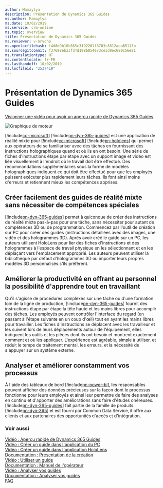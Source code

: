 ```yaml
---
author: Mamaylya
description: Présentation de Dynamics 365 Guides
ms.author: Mamaylya
ms.date: 10/02/2019
ms.service: crm-online
ms.topic: overview
title: Présentation de Dynamics 365 Guides
ms.reviewer: v-brycho
ms.openlocfilehash: f4d8d9b10b865c3192201f8783c8812aea65113b
ms.sourcegitcommit: f37698eb33fd4d198b054e73ce3d9ec680c56e21
ms.translationtype: HT
ms.contentlocale: fr-FR
ms.lasthandoff: 10/02/2019
ms.locfileid: "2537419"
---
```

# <a name="overview-of-dynamics-365-guides"></a>Présentation de Dynamics 365 Guides

[Visionner une vidéo pour avoir un aperçu rapide de Dynamics 365 Guides](https://aka.ms/guidesoverview)

![Graphique de moteur](media/overview.PNG "Graphique de moteur") 

[!include[cc-microsoft](../includes/cc-microsoft.md)] [!include[pn-dyn-365-guides](../includes/pn-dyn-365-guides.md)] est une application de réalité mixte pour [!include[cc-microsoft](../includes/cc-microsoft.md)] [!include[pn-hololens](../includes/pn-hololens.md)] qui permet aux opérateurs de se familiariser avec des tâches en fournissant des instructions holographiques quand et où ils en ont besoin. Une série de fiches d'instructions étape par étape avec un support image et vidéo est liée visuellement à l'endroit où le travail doit être effectué. Des recommandations supplémentaires sous la forme de modèles holographiques indiquent ce qui doit être effectué pour que les employés puissent exécuter plus rapidement leurs tâches. Ils font ainsi moins d'erreurs et retiennent mieux les compétences apprises. 

## <a name="easily-create-mixed-reality-guides-without-the-need-for-specialized-skills"></a>Créer facilement des guides de réalité mixte sans nécessiter de compétences spéciales

[!include[pn-dyn-365-guides](../includes/pn-dyn-365-guides.md)] permet à quiconque de créer des instructions de réalité mixte pas-à-pas pour une tâche, sans nécessiter pour autant de compétences 3D ou de programmation. Commencez par l'outil de création sur PC pour créer des guides (instructions détaillées avec des images, une vidéo et des hologrammes 3D). Après avoir créé le guide sur un PC, les auteurs utilisent HoloLens pour lier des fiches d'instructions et des hologrammes à l'espace de travail physique en les sélectionnant et en les déplaçant vers l'emplacement approprié. Les auteurs peuvent utiliser la bibliothèque par défaut d'hologrammes 3D ou importer leurs propres modèles 3D personnalisés s'ils préfèrent.   

## <a name="improve-productivity-by-enabling-your-workforce-to-learn-while-doing-their-work"></a>Améliorer la productivité en offrant au personnel la possibilité d'apprendre tout en travaillant

Qu'il s'agisse de procédures complexes sur une tâche ou d'une formation loin de la ligne de production, [!include[pn-dyn-365-guides](../includes/pn-dyn-365-guides.md)] fournit des instructions étape par étape la tête haute et les mains libres pour accomplir des tâches. Les employés peuvent contrôler l'interface du regard (en passant à l'étape suivante en un coup d'œil) tout en ayant les mains libres pour travailler. Les fiches d'instructions se déplacent avec les travailleur et les suivent lors de leurs déplacements autour de l'équipement, elles indiquent les outils et les pièces dont ils ont besoin et montrent exactement comment et où les appliquer. L'expérience est agréable, simple à utiliser, et réduit le temps de traitement mental, les erreurs, et la nécessité de s'appuyer sur un système externe. 

## <a name="continually-analyze-and-improve-your-processes"></a>Analyser et améliorer constamment vos processus   

À l'aide des tableaux de bord [!include[pn-power-bi](../includes/pn-power-bi.md)], les responsables peuvent afficher des données précieuses sur la façon dont le processus fonctionne pour leurs employés et ainsi leur permettre de faire des analyses en continu et d'apporter des améliorations sans faire d'études onéreuses. [!include[pn-dyn-365-guides](../includes/pn-dyn-365-guides.md)] fait partie de la famille de produits [!include[pn-dyn-365](../includes/pn-dyn-365.md)] et est fourni par Common Data Service, il offre aux clients et aux partenaires des opportunités d'accès et d'intégration.

### <a name="see-also"></a>Voir aussi

[Vidéo : Aperçu rapide de Dynamics 365 Guides](https://aka.ms/guidesoverview)<br>
[Vidéo : Créer un guide dans l'application du PC](https://aka.ms/pcauthor)<br> 
[Vidéo : Créer un guide dans l'application HoloLens](https://aka.ms/hololensauthor)<br>
[Documentation : Présentation de la création](authoring-overview.md)<br>
[Vidéo : Utiliser un guide](https://aka.ms/guidesoperate)<br>
[Documentation : Manuel de l'opérateur](operator-guide.md)<br>
[Vidéo : Analyser vos guides](https://aka.ms/guidesanalyze)<br>
[Documentation : Analyser vos guides](analytics-guide.md)<br>
[FAQ](faq.md)
